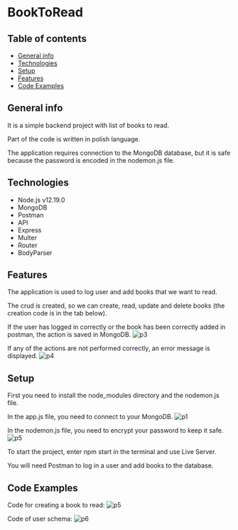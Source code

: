 # BookToRead
## Table of contents
* [General info](#general-info)
* [Technologies](#technologies)
* [Setup](#setup)
* [Features](#features)
* [Code Examples](#code-examples)
## General info
 It is a simple backend project with list of books to read. 
 
 Part of the code is written in polish language.
 
 The application requires connection to the MongoDB database, but it is safe because the password is encoded in the nodemon.js file.
## Technologies
* Node.js v12.19.0
* MongoDB
* Postman
* API 
* Express
* Multer
* Router
* BodyParser
## Features
The application is used to log user and add books that we want to read.

The crud is created, so we can create, read, update and delete books
(the creation code is in the tab below).

If the user has logged in correctly or the book has been correctly added in postman, the action is saved in MongoDB.
![p3](https://scontent-waw1-1.xx.fbcdn.net/v/t1.15752-9/138924908_214251420406955_355595143930317866_n.png?_nc_cat=106&ccb=2&_nc_sid=ae9488&_nc_ohc=8k1QD7ZhiFsAX9kkLm0&_nc_ht=scontent-waw1-1.xx&oh=9471dabd92075b6ce12d5e6eece29483&oe=60261F2F)

If any of the actions are not performed correctly, an error message is displayed.
![p4](https://scontent-waw1-1.xx.fbcdn.net/v/t1.15752-9/138838136_167389201418376_915578422048062883_n.png?_nc_cat=105&ccb=2&_nc_sid=ae9488&_nc_ohc=UvWiBOCd3RcAX9nntAR&_nc_ht=scontent-waw1-1.xx&oh=204866ccd6b049c41b9525a5e3dac0e9&oe=6026B3C2)
## Setup
First you need to install the node_modules directory and the nodemon.js file.

In the app.js file, you need to connect to your MongoDB.
![p1](https://scontent-waw1-1.xx.fbcdn.net/v/t1.15752-9/139393015_416334102969150_6920083228102448808_n.png?_nc_cat=107&ccb=2&_nc_sid=ae9488&_nc_ohc=H0--P25JF8wAX8oQMRU&_nc_ht=scontent-waw1-1.xx&oh=e2701e30fa00f369f7fea8813a6730fa&oe=6028CA34)

In the nodemon.js file, you need to encrypt your password to keep it safe.
![p5](https://scontent-waw1-1.xx.fbcdn.net/v/t1.15752-9/139111319_226589679021631_6818955392980981738_n.png?_nc_cat=110&ccb=2&_nc_sid=ae9488&_nc_ohc=zeXXMI4sntAAX9WjAfa&_nc_ht=scontent-waw1-1.xx&oh=008c1a635f758bdb34cc853ac201f79c&oe=60273A9A)

To start the project, enter npm start in the terminal and use Live Server.

You will need Postman to log in a user and add books to the database.
## Code Examples
Code for creating a book to read:
![p5](https://scontent-waw1-1.xx.fbcdn.net/v/t1.15752-9/138811267_772816353583676_6022256788170167231_n.png?_nc_cat=109&ccb=2&_nc_sid=ae9488&_nc_ohc=3SU-jltzSjAAX_quvdi&_nc_ht=scontent-waw1-1.xx&oh=cae4711ccc6f9e6e6a5a53b146bfef2d&oe=602865E4)

Code of user schema:
![p6](https://scontent-waw1-1.xx.fbcdn.net/v/t1.15752-9/139081104_867555714081823_2776269813883155856_n.png?_nc_cat=105&ccb=2&_nc_sid=ae9488&_nc_ohc=8L5mk8KWaB0AX93cAOV&_nc_ht=scontent-waw1-1.xx&oh=477f14c877b003daee1e40d3428723e9&oe=602704CA)
